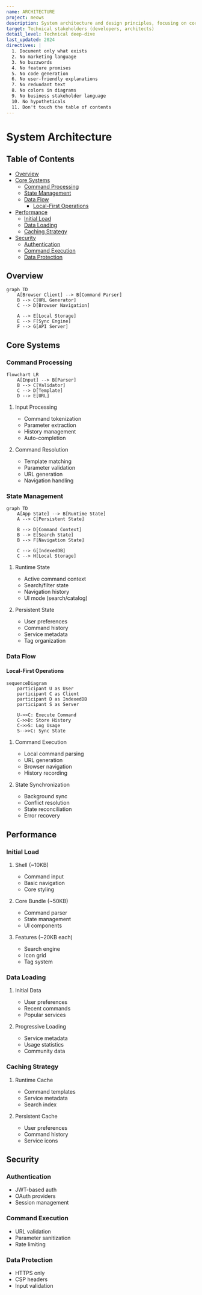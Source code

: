 ```yaml
---
name: ARCHITECTURE
project: meows
description: System architecture and design principles, focusing on core systems and their interactions
target: Technical stakeholders (developers, architects)
detail_level: Technical deep-dive
last_updated: 2024
directives: |
  1. Document only what exists
  2. No marketing language
  3. No buzzwords
  4. No feature promises
  5. No code generation
  6. No user-friendly explanations
  7. No redundant text
  8. No colors in diagrams
  9. No business stakeholder language
  10. No hypotheticals
  11. Don't touch the table of contents
---
```


# System Architecture <!-- omit from toc -->

## Table of Contents <!-- omit from toc -->

- [Overview](#overview)
- [Core Systems](#core-systems)
  - [Command Processing](#command-processing)
  - [State Management](#state-management)
  - [Data Flow](#data-flow)
    - [Local-First Operations](#local-first-operations)
- [Performance](#performance)
  - [Initial Load](#initial-load)
  - [Data Loading](#data-loading)
  - [Caching Strategy](#caching-strategy)
- [Security](#security)
  - [Authentication](#authentication)
  - [Command Execution](#command-execution)
  - [Data Protection](#data-protection)

## Overview

```mermaid
graph TD
    A[Browser Client] --> B[Command Parser]
    B --> C[URL Generator]
    C --> D[Browser Navigation]

    A --> E[Local Storage]
    E --> F[Sync Engine]
    F --> G[API Server]
```

## Core Systems

### Command Processing

```mermaid
flowchart LR
    A[Input] --> B[Parser]
    B --> C[Validator]
    C --> D[Template]
    D --> E[URL]
```

1. Input Processing

   - Command tokenization
   - Parameter extraction
   - History management
   - Auto-completion

2. Command Resolution
   - Template matching
   - Parameter validation
   - URL generation
   - Navigation handling

### State Management

```mermaid
graph TD
    A[App State] --> B[Runtime State]
    A --> C[Persistent State]

    B --> D[Command Context]
    B --> E[Search State]
    B --> F[Navigation State]

    C --> G[IndexedDB]
    C --> H[Local Storage]
```

1. Runtime State

   - Active command context
   - Search/filter state
   - Navigation history
   - UI mode (search/catalog)

2. Persistent State
   - User preferences
   - Command history
   - Service metadata
   - Tag organization

### Data Flow

#### Local-First Operations

```mermaid
sequenceDiagram
    participant U as User
    participant C as Client
    participant D as IndexedDB
    participant S as Server

    U->>C: Execute Command
    C->>D: Store History
    C->>S: Log Usage
    S-->>C: Sync State
```

1. Command Execution

   - Local command parsing
   - URL generation
   - Browser navigation
   - History recording

2. State Synchronization
   - Background sync
   - Conflict resolution
   - State reconciliation
   - Error recovery

## Performance

### Initial Load

1. Shell (~10KB)

   - Command input
   - Basic navigation
   - Core styling

2. Core Bundle (~50KB)

   - Command parser
   - State management
   - UI components

3. Features (~20KB each)
   - Search engine
   - Icon grid
   - Tag system

### Data Loading

1. Initial Data

   - User preferences
   - Recent commands
   - Popular services

2. Progressive Loading
   - Service metadata
   - Usage statistics
   - Community data

### Caching Strategy

1. Runtime Cache

   - Command templates
   - Service metadata
   - Search index

2. Persistent Cache
   - User preferences
   - Command history
   - Service icons

## Security

### Authentication

- JWT-based auth
- OAuth providers
- Session management

### Command Execution

- URL validation
- Parameter sanitization
- Rate limiting

### Data Protection

- HTTPS only
- CSP headers
- Input validation
